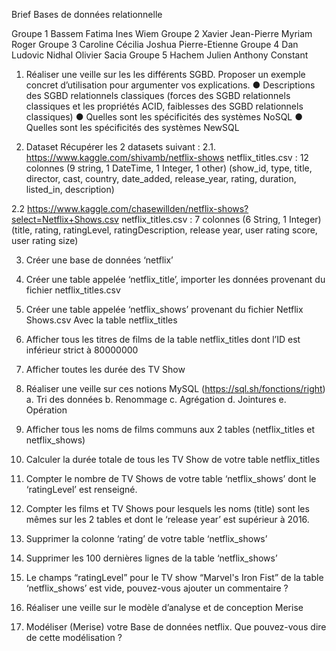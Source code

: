 Brief Bases de données relationnelle 

Groupe 1 Bassem Fatima Ines Wiem 
Groupe 2 Xavier Jean-Pierre Myriam Roger 
Groupe 3 Caroline Cécilia Joshua Pierre-Etienne 
Groupe 4 Dan Ludovic Nidhal Olivier Sacia 
Groupe 5 Hachem Julien Anthony Constant 

1. Réaliser une veille sur les les différents SGBD. Proposer un exemple concret d’utilisation pour argumenter vos explications. 
● Descriptions des SGBD relationnels classiques (forces des SGBD relationnels classiques et les propriétés ACID, faiblesses des SGBD 
relationnels classiques) 
● Quelles sont les spécificités des systèmes NoSQL 
● Quelles sont les spécificités des systèmes NewSQL 

2. Dataset 
Récupérer les 2 datasets suivant : 
2.1. 
https://www.kaggle.com/shivamb/netflix-shows 
netflix_titles.csv : 12 colonnes (9 string, 1 DateTime, 1 Integer, 1 other) 
(show_id, type, title, director, cast, country, date_added, release_year, rating, duration, listed_in, description) 

2.2 
https://www.kaggle.com/chasewillden/netflix-shows?select=Netflix+Shows.csv 
netflix_titles.csv : 7 colonnes (6 String, 1 Integer) 
(title, rating, ratingLevel, ratingDescription, release year, user rating score, user rating size) 


3. Créer une base de données ‘netflix’ 

4. Créer une table appelée ‘netflix_title’, importer les données provenant du fichier netflix_titles.csv 

5. Créer une table appelée ‘netflix_shows’ provenant du fichier Netflix Shows.csv 
Avec la table netflix_titles 

6. Afficher tous les titres de films de la table netflix_titles dont l’ID est inférieur strict à 80000000 

7. Afficher toutes les durée des TV Show 

8. Réaliser une veille sur ces notions MySQL (https://sql.sh/fonctions/right) 
a. Tri des données 
b. Renommage 
c. Agrégation 
d. Jointures 
e. Opération 

9. Afficher tous les noms de films communs aux 2 tables (netflix_titles et netflix_shows) 

10. Calculer la durée totale de tous les TV Show de votre table netflix_titles 

11. Compter le nombre de TV Shows de votre table ‘netflix_shows’ dont le ‘ratingLevel’ est renseigné. 

12. Compter les films et TV Shows pour lesquels les noms (title) sont les mêmes sur les 2 tables et dont le ‘release year’ est supérieur à 2016. 

13. Supprimer la colonne ‘rating’ de votre table ‘netflix_shows’ 

14. Supprimer les 100 dernières lignes de la table ‘netflix_shows’ 

15. Le champs “ratingLevel” pour le TV show “Marvel's Iron Fist” de la table ‘netflix_shows’ est vide, pouvez-vous ajouter un commentaire ? 

16. Réaliser une veille sur le modèle d’analyse et de conception Merise 

17. Modéliser (Merise) votre Base de données netflix. Que pouvez-vous dire de cette modélisation ?
